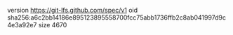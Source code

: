 version https://git-lfs.github.com/spec/v1
oid sha256:a6c2bb14186e895123895558700fcc75abb1736ffb2c8ab041997d9c4e3a92e7
size 4670
